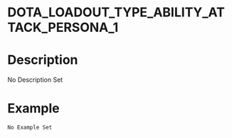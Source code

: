 # DOTA_LOADOUT_TYPE_ABILITY_ATTACK_PERSONA_1
# Description
No Description Set
# Example
```No Example Set```